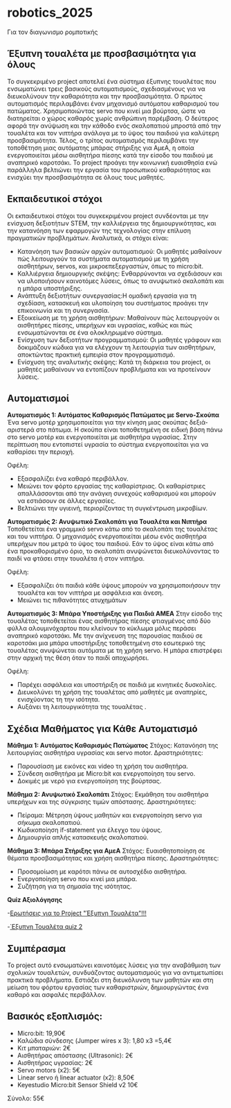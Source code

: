 # robotics_2025
Για τον διαγωνισμο ρομποτικής

## Έξυπνη τουαλέτα με προσβασιμότητα για όλους 
Το συγκεκριμένο project αποτελεί ένα σύστημα έξυπνης τουαλέτας που ενσωματώνει τρεις βασικούς αυτοματισμούς, σχεδιασμένους για να διευκολύνουν την καθαριότητα και την προσβασιμότητα.
Ο πρώτος αυτοματισμός περιλαμβάνει έναν μηχανισμό αυτόματου καθαρισμού του πατώματος. Χρησιμοποιώντας servo που κινεί μια βούρτσα, ώστε να διατηρείται ο χώρος καθαρός χωρίς ανθρώπινη παρέμβαση. Ο δεύτερος αφορά την ανύψωση και την κάθοδο ενός σκαλοπατιού μπροστά από την τουαλέτα και τον νιπτήρα ανάλογα με το ύψος του παιδιού για καλύτερη προσβασιμότητα. Τέλος, ο τρίτος αυτοματισμός περιλαμβάνει την τοποθέτηση μιας αυτόματης μπάρας στήριξης για ΑμεΑ, η οποία ενεργοποιείται μέσω αισθητήρα πίεσης κατά την είσοδο του παιδιού με αναπηρικό καροτσάκι.
Το project προάγει την  κοινωνική ευαισθησία ενώ παράλληλα  βελτιώνει  την εργασία του προσωπικού καθαριότητας και ενισχύει την προσβασιμότητα σε όλους τους μαθητές.

## Eκπαιδευτικοί στόχοι
Οι εκπαιδευτικοί στόχοι του συγκεκριμένου project συνδέονται με την ενίσχυση δεξιοτήτων STEM, την καλλιέργεια της δημιουργικότητας, και την κατανόηση των εφαρμογών της τεχνολογίας στην επίλυση πραγματικών προβλημάτων. Αναλυτικά, οι στόχοι είναι:

- Κατανόηση των βασικών αρχών αυτοματισμού: Οι μαθητές μαθαίνουν πώς λειτουργούν τα συστήματα αυτοματισμού με τη χρήση αισθητήρων, servos, και μικροεπεξεργαστών, όπως το micro:bit.
- Καλλιέργεια δημιουργικής σκέψης: Ενθαρρύνονται να σχεδιάσουν και να υλοποιήσουν καινοτόμες λύσεις, όπως το ανυψωτικό σκαλοπάτι και η μπάρα υποστήριξης.
- Ανάπτυξη δεξιοτήτων συνεργασίας:Η ομαδική εργασία για τη σχεδίαση, κατασκευή και υλοποίηση του συστήματος προάγει την επικοινωνία και τη συνεργασία.
- Εξοικείωση με τη χρήση αισθητήρων: Μαθαίνουν πώς λειτουργούν οι αισθητήρες πίεσης, υπερήχων και υγρασίας, καθώς και πώς ενσωματώνονται σε ένα ολοκληρωμένο σύστημα.
- Ενίσχυση των δεξιοτήτων προγραμματισμού: Οι μαθητές γράφουν και δοκιμάζουν κώδικα για να ελέγχουν τη λειτουργία των αισθητήρων, αποκτώντας πρακτική εμπειρία στον προγραμματισμό.
- Ενίσχυση της αναλυτικής σκέψης: Κατά τη διάρκεια του project, οι μαθητές μαθαίνουν να εντοπίζουν προβλήματα και να προτείνουν λύσεις.

 ## Αυτοματισμοί 
 
**Αυτοματισμός 1: Αυτόματος Καθαρισμός Πατώματος με Servo-Σκούπα**
 Ένα servo μοτέρ χρησιμοποιείται για την κίνηση μιας σκούπας δεξιά-αριστερά στο πάτωμα. Η σκούπα είναι τοποθετημένη σε ειδική βάση πάνω στο servo μοτέρ και ενεργοποιείται με αισθητήρα υγρασίας. Στην περίπτωση που εντοπιστεί υγρασία το σύστημα ενεργοποιείται για να καθαρίσει την περιοχή.

Οφέλη:
- Εξασφαλίζει ένα καθαρό περιβάλλον.
- Μειώνει τον φόρτο εργασίας της καθαρίστριας. Οι καθαρίστριες απαλλάσσονται από την ανάγκη συνεχούς καθαρισμού και μπορούν να εστιάσουν σε άλλες εργασίες.
- Βελτιώνει την υγιεινή, περιορίζοντας τη συγκέντρωση μικροβίων.
 
**Αυτοματισμός 2: Ανυψωτικό Σκαλοπάτι για Τουαλέτα και Νιπτήρα**
Τοποθετείται ένα γραμμικό servo κάτω από το σκαλοπάτι της τουαλέτας και του νιπτήρα. Ο μηχανισμός ενεργοποιείται μέσω ενός αισθητήρα υπερήχων που μετρά το ύψος του παιδιού. Εάν το ύψος είναι κάτω από ένα προκαθορισμένο όριο, το σκαλοπάτι ανυψώνεται  διευκολύνοντας το παιδί να φτάσει στην τουαλέτα ή στον νιπτήρα.

Οφέλη:
- Εξασφαλίζει ότι παιδιά κάθε ύψους μπορούν να χρησιμοποιήσουν την τουαλέτα και τον νιπτήρα με ασφάλεια και άνεση.
- Μειώνει τις πιθανότητες ατυχημάτων

**Αυτοματισμός 3: Μπάρα Υποστήριξης για Παιδιά ΑΜΕΑ**
Στην είσοδο της τουαλέτας τοποθετείται ένας αισθητήρας πίεσης φτιαγμένος από δύο φύλλα αλουμινόχαρτου  που κλείνουν το κύκλωμα μόλις περάσει αναπηρικό καροτσάκι. Με την ανίχνευση της παρουσίας παιδιού σε καροτσάκι  μια  μπάρα υποστήριξης τοποθετημένη στο εσωτερικό της τουαλέτας ανυψώνεται αυτόματα με τη χρήση servo. Η μπάρα  επιστρέφει στην αρχική της θέση όταν το παιδί αποχωρήσει.

Οφέλη:
- Παρέχει ασφάλεια και υποστήριξη σε παιδιά με κινητικές δυσκολίες.
- Διευκολύνει τη χρήση της τουαλέτας από μαθητές με αναπηρίες, ενισχύοντας τη την ισότητα.
- Αυξάνει τη λειτουργικότητα της τουαλέτας .
 
## Σχέδια Μαθήματος για Κάθε Αυτοματισμό

**Μάθημα 1: Αυτόματος Καθαρισμός Πατώματος**
Στόχος: Κατανόηση της λειτουργίας αισθητήρα υγρασίας και servo motor.
Δραστηριότητες:
- Παρουσίαση με εικόνες και video τη χρήση του αισθητήρα.
- Σύνδεση αισθητήρα με Micro:bit και ενεργοποίηση του servo.
- Δοκιμές με νερό για ενεργοποίηση της βούρτσας.

**Μάθημα 2: Ανυψωτικό Σκαλοπάτι**
Στόχος: Εκμάθηση του αισθητήρα υπερήχων και της σύγκρισης τιμών απόστασης. 
Δραστηριότητες:
- Πείραμα: Μέτρηση ύψους μαθητών και ενεργοποίηση servo για σήκωμα σκαλοπατιού.
- Κωδικοποίηση if-statement για έλεγχο του ύψους.
- Δημιουργία απλής κατασκευής σκαλοπατιού.

**Μάθημα 3: Μπάρα Στήριξης για ΑμεΑ**
Στόχος: Ευαισθητοποίηση σε θέματα προσβασιμότητας και χρήση αισθητήρα πίεσης. 
Δραστηριότητες:
- Προσομοίωση με καρότσι πάνω σε αυτοσχέδιο αισθητήρα.
- Ενεργοποίηση servo που κινεί μια μπάρα.
- Συζήτηση για τη σημασία της ισότητας.

**Quiz Αξιολόγησης**

-[Ερωτήσεις  για το Project "Έξυπνη Τουαλέτα"!!!](https://wordwall.net/el/resource/86442013/%ce%b5%cf%81%cf%89%cf%84%ce%ae%cf%83%ce%b5%ce%b9%cf%82-%ce%b3%ce%b9%ce%b1-%cf%84%ce%bf-project-%ce%ad%ce%be%cf%85%cf%80%ce%bd%ce%b7-%cf%84%ce%bf%cf%85%ce%b1%ce%bb%ce%ad%cf%84%ce%b1)

-[΄Εξυπνη Τουαλέτα quiz 2](https://wordwall.net/el/resource/86512048/%ce%b5%ce%be%cf%85%cf%80%ce%bd%ce%b7-%cf%84%ce%bf%cf%85%ce%b1%ce%bb%ce%ad%cf%84%ce%b1-quiz-2)

## Συμπέρασμα
Το project αυτό ενσωματώνει καινοτόμες λύσεις για την αναβάθμιση των σχολικών τουαλετών,  συνδυάζοντας  αυτοματισμούς για να αντιμετωπίσει πρακτικά προβλήματα. Εστιάζει στη διευκόλυνση των μαθητών και στη μείωση του φόρτου εργασίας των καθαριστριών, δημιουργώντας ένα καθαρό και  ασφαλές περιβάλλον.
 
## Βασικός εξοπλισμός:
- Micro:bit: 19,90€
- Καλώδια σύνδεσης (Jumper wires x 3): 1,80 x3 =5,4€
- Κιτ μπαταριών: 2€
- Αισθητήρας απόστασης (Ultrasonic): 2€
- Αισθητήρας υγρασίας: 2€
- Servo motors (x2): 5€
- Linear servo ή linear actuator (x2): 8,50€
- Keyestudio Micro:bit Sensor Shield v2 10€

Σύνολο: 55€

